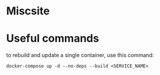 # Miscsite


# Useful commands

to rebuild and update a single container, use this command:
```
docker-compose up -d --no-deps --build <SERVICE_NAME>
```
